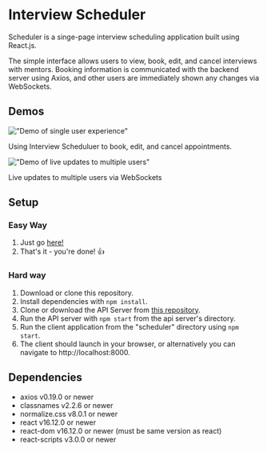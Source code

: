 # Interview Scheduler

Scheduler is a singe-page interview scheduling application built using React.js.

The simple interface allows users to view, book, edit, and cancel interviews with mentors. Booking information is communicated with the backend server using Axios, and other users are immediately shown any changes via WebSockets.

## Demos

!["Demo of single user experience"](https://github.com/m-wardle/scheduler/blob/master/public/images/Basic%20Use.gif?raw=true)

Using Interview Scheduluer to book, edit, and cancel appointments.

!["Demo of live updates to multiple users"](https://github.com/m-wardle/scheduler/blob/master/public/images/Websocket%20Use.gif?raw=true)

Live updates to multiple users via WebSockets

## Setup

### Easy Way

1. Just go [here!](intrvw-sched.netlify.com)
2. That's it - you're done! 👍

### Hard way

1. Download or clone this repository.
2. Install dependencies with `npm install`.
3. Clone or download the API Server from [this repository](https://github.com/m-wardle/scheduler-api).
4. Run the API server with `npm start` from the api server's directory.
5. Run the client application from the "scheduler" directory using `npm start`.
6. The client should launch in your browser, or alternatively you can navigate to http://localhost:8000.

## Dependencies

- axios v0.19.0 or newer
- classnames v2.2.6 or newer
- normalize.css v8.0.1 or newer
- react v16.12.0 or newer
- react-dom v16.12.0 or newer (must be same version as react)
- react-scripts v3.0.0 or newer
